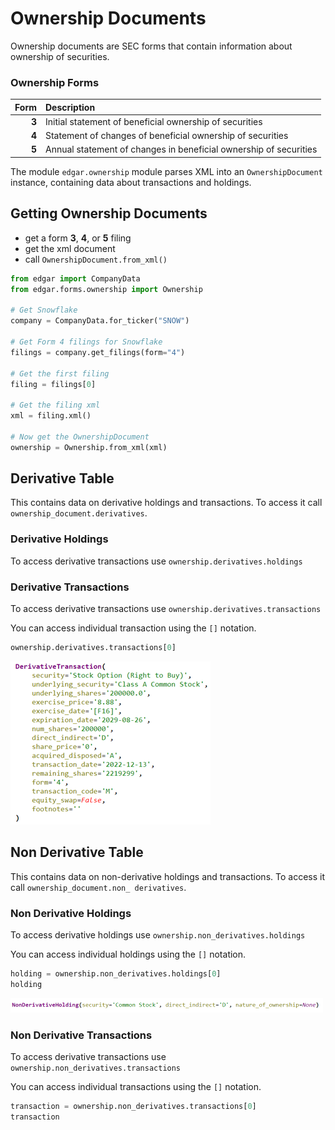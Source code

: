 # Ownership Documents

Ownership documents are SEC forms that contain information about ownership of securities.

### Ownership Forms

|  Form | Description                                                       | 
|------:|:------------------------------------------------------------------|
| **3** | Initial statement of beneficial ownership of securities           |
| **4** | Statement of changes of beneficial ownership of securities        | 
| **5** | Annual statement of changes in beneficial ownership of securities |

The module `edgar.ownership` module parses XML into an `OwnershipDocument` instance, 
containing data about transactions and holdings.

## Getting Ownership Documents

- get a form **3**, **4**, or **5** filing
- get the xml document
- call `OwnershipDocument.from_xml()`

```python
from edgar import CompanyData
from edgar.forms.ownership import Ownership

# Get Snowflake
company = CompanyData.for_ticker("SNOW")

# Get Form 4 filings for Snowflake
filings = company.get_filings(form="4")

# Get the first filing
filing = filings[0]

# Get the filing xml
xml = filing.xml()

# Now get the OwnershipDocument
ownership = Ownership.from_xml(xml)
```

## Derivative Table

This contains data on derivative holdings and transactions. To access it call
`ownership_document.derivatives`.

### Derivative Holdings
To access derivative transactions use `ownership.derivatives.holdings`

### Derivative Transactions
To access derivative transactions use `ownership.derivatives.transactions`

You can access individual transaction using the `[]` notation.
```python
ownership.derivatives.transactions[0]
```

![Derivative Transaction](https://raw.githubusercontent.com/dgunning/edgartools/main/images/derivative_transaction.png)

## Non Derivative Table
This contains data on non-derivative holdings and transactions. To access it call
`ownership_document.non_
derivatives`.

### Non Derivative Holdings
To access derivative holdings use `ownership.non_derivatives.holdings`

You can access individual holdings using the `[]` notation.

```python
holding = ownership.non_derivatives.holdings[0]
holding
```
![Non Derivative Holding](https://raw.githubusercontent.com/dgunning/edgartools/main/images/non_derivative_holding.png)


### Non Derivative Transactions
To access derivative transactions use `ownership.non_derivatives.transactions`

You can access individual transactions using the `[]` notation.

```python
transaction = ownership.non_derivatives.transactions[0]
transaction
```
